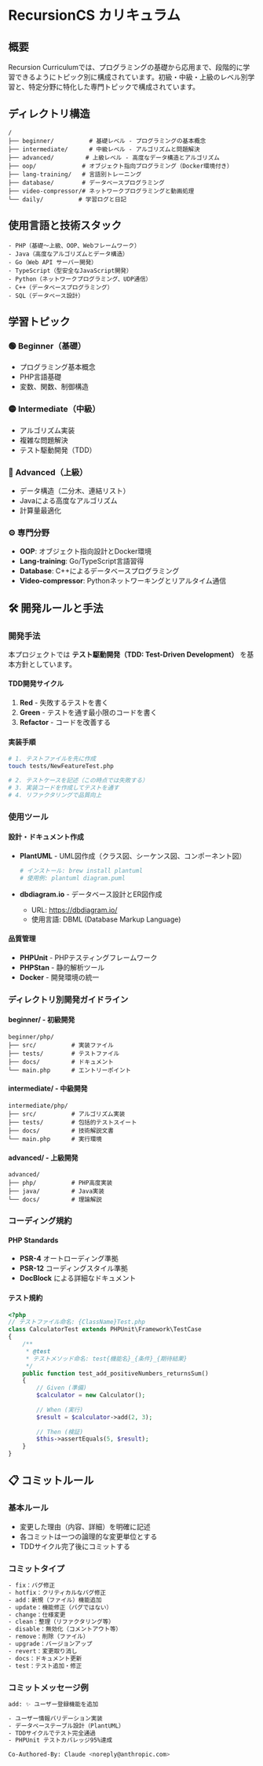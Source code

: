 # RecursionCS カリキュラム

## 概要
Recursion Curriculumでは、プログラミングの基礎から応用まで、段階的に学習できるようにトピック別に構成されています。初級・中級・上級のレベル別学習と、特定分野に特化した専門トピックで構成されています。

## ディレクトリ構造

```
/
├── beginner/          # 基礎レベル - プログラミングの基本概念
├── intermediate/      # 中級レベル - アルゴリズムと問題解決
├── advanced/         # 上級レベル - 高度なデータ構造とアルゴリズム
├── oop/             # オブジェクト指向プログラミング（Docker環境付き）
├── lang-training/   # 言語別トレーニング
├── database/        # データベースプログラミング
├── video-compressor/# ネットワークプログラミングと動画処理
└── daily/          # 学習ログと日記
```

## 使用言語と技術スタック
```
- PHP（基礎〜上級、OOP、Webフレームワーク）
- Java（高度なアルゴリズムとデータ構造）
- Go（Web API サーバー開発）
- TypeScript（型安全なJavaScript開発）
- Python（ネットワークプログラミング、UDP通信）
- C++（データベースプログラミング）
- SQL（データベース設計）
```

## 学習トピック

### 🟢 Beginner（基礎）
- プログラミング基本概念
- PHP言語基礎
- 変数、関数、制御構造

### 🟡 Intermediate（中級）  
- アルゴリズム実装
- 複雑な問題解決
- テスト駆動開発（TDD）

### 🔴 Advanced（上級）
- データ構造（二分木、連結リスト）
- Javaによる高度なアルゴリズム
- 計算量最適化

### ⚙️ 専門分野
- **OOP**: オブジェクト指向設計とDocker環境
- **Lang-training**: Go/TypeScript言語習得
- **Database**: C++によるデータベースプログラミング
- **Video-compressor**: Pythonネットワーキングとリアルタイム通信

## 🛠️ 開発ルールと手法

### 開発手法
本プロジェクトでは **テスト駆動開発（TDD: Test-Driven Development）** を基本方針としています。

#### TDD開発サイクル
1. **Red** - 失敗するテストを書く
2. **Green** - テストを通す最小限のコードを書く  
3. **Refactor** - コードを改善する

#### 実装手順
```bash
# 1. テストファイルを先に作成
touch tests/NewFeatureTest.php

# 2. テストケースを記述（この時点では失敗する）
# 3. 実装コードを作成してテストを通す
# 4. リファクタリングで品質向上
```

### 使用ツール

#### 設計・ドキュメント作成
- **PlantUML** - UML図作成（クラス図、シーケンス図、コンポーネント図）
  ```bash
  # インストール: brew install plantuml
  # 使用例: plantuml diagram.puml
  ```

- **dbdiagram.io** - データベース設計とER図作成
  - URL: https://dbdiagram.io/
  - 使用言語: DBML (Database Markup Language)

#### 品質管理
- **PHPUnit** - PHPテスティングフレームワーク
- **PHPStan** - 静的解析ツール
- **Docker** - 開発環境の統一

### ディレクトリ別開発ガイドライン

#### beginner/ - 初級開発
```
beginner/php/
├── src/          # 実装ファイル
├── tests/        # テストファイル
├── docs/         # ドキュメント
└── main.php      # エントリーポイント
```

#### intermediate/ - 中級開発  
```
intermediate/php/
├── src/          # アルゴリズム実装
├── tests/        # 包括的テストスイート
├── docs/         # 技術解説文書
└── main.php      # 実行環境
```

#### advanced/ - 上級開発
```
advanced/
├── php/          # PHP高度実装
├── java/         # Java実装
└── docs/         # 理論解説
```

### コーディング規約

#### PHP Standards
- **PSR-4** オートローディング準拠
- **PSR-12** コーディングスタイル準拠
- **DocBlock** による詳細なドキュメント

#### テスト規約
```php
<?php
// テストファイル命名: {ClassName}Test.php
class CalculatorTest extends PHPUnit\Framework\TestCase 
{
    /**
     * @test
     * テストメソッド命名: test{機能名}_{条件}_{期待結果}
     */
    public function test_add_positiveNumbers_returnsSum() 
    {
        // Given (準備)
        $calculator = new Calculator();
        
        // When (実行)
        $result = $calculator->add(2, 3);
        
        // Then (検証)
        $this->assertEquals(5, $result);
    }
}
```

## 📋 コミットルール

### 基本ルール
- 変更した理由（内容、詳細）を明確に記述
- 各コミットは一つの論理的な変更単位とする
- TDDサイクル完了後にコミットする

### コミットタイプ
```bash
- fix：バグ修正
- hotfix：クリティカルなバグ修正  
- add：新規（ファイル）機能追加
- update：機能修正（バグではない）
- change：仕様変更
- clean：整理（リファクタリング等）
- disable：無効化（コメントアウト等）
- remove：削除（ファイル）
- upgrade：バージョンアップ
- revert：変更取り消し
- docs：ドキュメント更新
- test：テスト追加・修正
```

### コミットメッセージ例
```bash
add: ✨ ユーザー登録機能を追加

- ユーザー情報バリデーション実装
- データベーステーブル設計（PlantUML）
- TDDサイクルでテスト完全通過
- PHPUnit テストカバレッジ95%達成

Co-Authored-By: Claude <noreply@anthropic.com>
```
